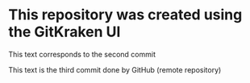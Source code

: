 # This repository was created using the GitKraken UI

This text corresponds to the second commit

This text is the third commit done by GitHub (remote repository)
